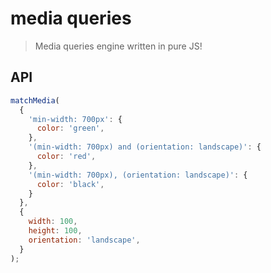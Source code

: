 # media queries
> Media queries engine written in pure JS!

## API
```js
matchMedia(
  {
    'min-width: 700px': {
      color: 'green',
    },
    '(min-width: 700px) and (orientation: landscape)': {
      color: 'red',
    },
    '(min-width: 700px), (orientation: landscape)': {
      color: 'black',
    }
  },
  {
    width: 100,
    height: 100,
    orientation: 'landscape',
  }
);
```
